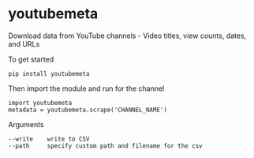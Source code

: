 # youtubemeta
Download data from YouTube channels - Video titles, view counts, dates, and URLs

To get started  

`pip install youtubemeta`

Then import the module and run for the channel  

```
import youtubemeta  
metadata = youtubemeta.scrape('CHANNEL_NAME')
```

Arguments

```
--write    write to CSV
--path     specify custom path and filename for the csv
```
